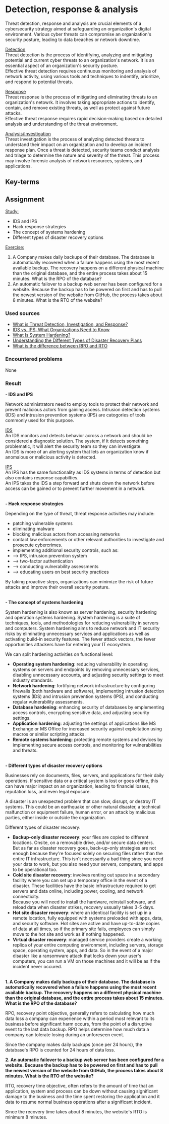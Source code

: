 # Detection, response & analysis
Threat detection, response and analysis are crucial elements of a cybersecurity strategy aimed at safeguarding an organization's digital environment. Various cyber threats can compromise an organization's security posture, leading to data breaches or network downtime.

<ins>Detection</ins>  
Threat detection is the process of identifying, analyzing and mitigating potential and current cyber threats to an organization's network. It is an essential aspect of an organization's security posture.  
Effective threat detection requires continuous monitoring
and analysis of network activity, using various tools and techniques to indentify, prioritize, and respond to potential threats.

<ins>Response</ins>  
Threat response is the process of mitigating and eliminating threats to an organization's netowrk. It involves taking appropriate actions to identify, contain, and remove existing threats, as well as protect against future attacks.  
Effective threat response requires rapid decision-making based on detailed analysis and understanding of the threat environment.

<ins>Analysis/Investigation</ins>  
Threat investigation is the process of analyzing detected threats to understand their impact on an organization and to develop an incident response plan. Once a threat is detected, security teams conduct analysis and triage to determine the nature and severity of the threat. This process may involve forensic analysis of network resources, systems, and applications.

## Key-terms


## Assignment
<ins>Study:</ins>
- IDS and IPS
- Hack response strategies
- The concept of systems hardening
- Different types of disaster recovery options

<ins>Exercise:</ins>
1. A Company makes daily backups of their database. The database is automatically recovered when a failure happens using the most recent available backup. The recovery happens on a different physical machine than the original database, and the entire process takes about 15 minutes. What is the RPO of the database?
2. An automatic failover to a backup web server has been configured for a website. Because the backup has to be powered on first and has to pull the newest version of the website from GitHub, the process takes about 8 minutes. What is the RTO of the website?

### Used sources
- [What is Threat Detection, Investigation, and Response?](https://www.anomali.com/resources/what-is-threat-detection-investigation-and-response)
- [IDS vs. IPS: What Organizations Need to Know](https://www.varonis.com/blog/ids-vs-ips)
- [What Is System Hardening?](https://blog.netwrix.com/2023/02/22/system-hardening/)
- [Understanding the Different Types of Disaster Recovery Plans](https://www.empowerit.com.au/blog/it-planning/different-types-disaster-recovery-plans/)
- [What is the difference between RPO and RTO](https://www.acronis.com/en-eu/blog/posts/rto-rpo/)

### Encountered problems
None

### Result
**- IDS and IPS**

Network administrators need to employ tools to protect their network and prevent malicious actors from gaining access. Intrusion detection systems (IDS) and intrusion prevention systems (IPS) are catogories of tools commonly used for this purpose.  

<ins>IDS</ins>  
An IDS monitors and detects behavior across a network and should be considered a diagnostic solution. The system, if it detects something problematic, it will alert the security team so they can investigate.  
An IDS is more of an alerting system that lets an organization know if anomalous or malicious activity is detected. 

<ins>IPS</ins>  
An IPS has the same functionality as IDS systems in terms of detection but also contains response capabilties.   
An IPS takes the IDS a step forward and shuts down the network before access can be gained or to prevent further movement in a network.
<br><br>

**- Hack response strategies**

Depending on the type of threat, threat response activities may include:  
- patching vulnerable systems
- eliminating malware
- blocking malicious actors from accessing networks
- contact law enforcements or other relevant authorities to investigate and prosecute cybercrimes.
- implementing additional security controls, such as: 
- --> IPS, intrusion prevention system
- --> two-factor authentication
- --> conducting vulnerability assessments
- --> educating users on best security practices

By taking proactive steps, organizations can minimize the risk of future attacks and improve their overall security posture.
<br><br>

**- The concept of systems hardening**

System hardening is also known as server hardening, security hardening and operation systems hardening. System hardening is a suite of techniques, tools, and methodologies for reducing vulnerability in servers and computers. System hardening aims to reduce network and IT security risks by eliminating unnecessary services and applications as well as activating build-in security features. The fewer attack vectors, the fewer opportunities attackers have for entering your IT ecosystem.

We can split hardening activities on functional level:
- **Operating system hardening**: reducing vulnerability in operating systems on servers and endpoints by removing unnecessary services, disabling unnecessary accounts, and adjusting security settings to meet industry standards.
- **Network hardening**: fortifying network infrastructure by configuring firewalls (both hardware and software), implementing intrusion detection systems (IDS) and intrusion prevention systems (IPS), and conducting regular vulnerability assessments.
- **Database hardening**: enhancing security of databases by emplementing access controls, encrypting sensitive data, and adjusting security settings.
- **Application hardening**: adjusting the settings of applications like MS Exchange or MS Office for increased security against exploitation using macros or similar scripting attacks.
- **Remote systems hardening**: protecting remote systems and devices by implementing secure access controls, and monitoring for vulnerabilities and threats.
<br><br>

**- Different types of disaster recovery options**

Businesses rely on documents, files, servers, and applications for their daily operations. If sensitive data or a critical system is lost or goes offline, this can have major impact on an organization, leading to financiel losses, reputation loss, and even legal exposure. 

A disaster is an unexpected problem that can slow, disrupt, or destroy IT systems. This could be an earthquake or other natural disaster, a technical malfunction or equipment failure, human error, or an attack by malicious parties, either inside or outside the organization.

<ind>Different types of disaster recovery:</ins>
- **Backup-only disaster recovery**: your files are copied to different locations. Onsite, on a removable drive, and/or secure data centers.  
But as far as disaster recovery goes, back-up-only strategies are not enough because they're focused solely on securing files rather than the entire IT infrastructure. This isn't necessarily a bad thing since you need your data to work, but you also need your servers, computers, and apps to be operational too.
- **Cold site disaster recovery**: involves renting out space in a secondary facility where you can set up a temporary office in the event of a disaster. These facilities have the basic infrastructure required to get servers and data online, including power, cooling, and network connecticity.  
Because you will need to install the hardware, reinstall software, and reload data when disaster strikes, recovery ussually takes 3-5 days.
- **Hot site disaster recovery**: where an identical facility is set up in a remote location, fully equipped with systems preloaded with apps, data, and security software. Hot sites are active and have up-to-date copies of data at all times, so if the primary site fails, employees can simply move to the hot site and work as if nothing happened.
- **Virtual disaster recovery**: managed service providers create a working replica of your entire computing environment, including servers, storage space, operating system, apps, and data. So in the event of a major disaster like a ransomware attack that locks down your user's computers, you can run a VM on those machines and it will be as if the incident never occured.
<br><br>

**1. A Company makes daily backups of their database. The database is automatically recovered when a failure happens using the most recent available backup. The recovery happens on a different physical machine than the original database, and the entire process takes about 15 minutes. What is the RPO of the database?**

RPO, recovery point objective, generally refers to calculating how much data loss a company can experience within a period most relevant to its business before significant harm occurs, from the point of a disruptive event to the last data backup.
RPO helps determine how much data a company can tolerate losing during an unforeseen event.

Since the company makes daily backups (once per 24 hours), the database's RPO is counted for 24 hours of data loss.

**2. An automatic failover to a backup web server has been configured for a website. Because the backup has to be powered on first and has to pull the newest version of the website from GitHub, the process takes about 8 minutes. What is the RTO of the website?**

RTO, recovery time objective, often refers to the amount of time that an application, system and process can be down without causing significant damage to the business and the time spent restoring the application and it data to resume normal business operations after a significant incident.

Since the recovery time takes about 8 minutes, the website's RTO is minimum 8 minutes.